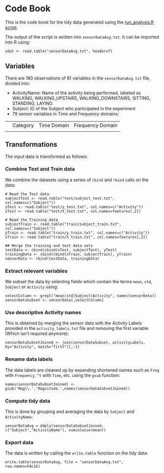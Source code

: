 # Code Book
This is the code book for the tidy data generated using the [run_analysis.R script](https://github.com/SriramKeerthi/gettingcleaning/blob/master/run_analysis.R "Run Analysis R Script").

The output of the script is written into `sensorDataAvg.txt`. It can be imported into R using:
```
sdat <- read.table("sensorDataAvg.txt", header=T)
```

## Variables
There are 180 observations of 81 variables in the `sensorDataAvg.txt` file, divided into:
- ActivityName: Name of the activity being performed, labeled as WALKING, WALKING_UPSTAIRS, WALKING_DOWNSTAIRS, SITTING, STANDING, LAYING
- Subject: ID of the Subject who participated in the experiment
- 79 sensor variables in Time and Frequency domains:
<table>
  <th>
    <td>Category</td><td>Time Domain</td><td>Frequency Domain</td>
  </th>
  <tr>
    <td></td><td></td><td></td>
  </tr>
</table>

## Transformations
The input data is transformed as follows:

### Combine Test and Train data
We combine the datasets using a series of `cbind` and `rbind` calls on the data:
```
# Read the Test data
subjectTest <- read.table("test/subject_test.txt", col.names=c("Subject"))
yTest <- read.table("test/y_test.txt", col.names=c("Activity"))
xTest <- read.table("test/X_test.txt", col.names=features[,2])

# Read the Training data
subjectTrain <- read.table("train/subject_train.txt", col.names=c("Subject"))
yTrain <- read.table("train/y_train.txt", col.names=c("Activity"))
xTrain <- read.table("train/X_train.txt", col.names=features[,2])

## Merge the training and test data sets
testData <- cbind(cbind(xTest, subjectTest), yTest)
trainingData <- cbind(cbind(xTrain, subjectTrain), yTrain)
sensorData <- rbind(testData, trainingData)
```

### Extract relevant variables
We subset the data by selecting fields which contain the terms `mean`, `std`, `Subject` or `Activity` using:
```
selectColumn <- grepl("mean|std|Subject|Activity", names(sensorData))
sensorDataSubset <- sensorData[,selectColumn]
```

### Use descriptive Activity names
This is obtained by merging the sensor data with the Activity Labels provided in the `activity_labels.txt` file and removing the first variable (Which isn't required anymore):
```
sensorDataSubsetJoined <- join(sensorDataSubset, activityLabels, by="Activity", match="first")[,-1]
```

### Rename data labels
The data labels are cleaned up by expanding shortened names such as `Freq` with `Frequency`, `^t` with `Time`, etc. using the `gsub` function:
```
names(sensorDataSubsetJoined) <- gsub('Mag\\.','Magnitude.',names(sensorDataSubsetJoined))
```

### Compute tidy data
This is done by grouping and averaging the data by `Subject` and `ActivityName`:
```
sensorDataAvg = ddply(sensorDataSubsetJoined, c("Subject","ActivityName"), numcolwise(mean))
```

### Export data
The data is written by calling the `write.table` function on the tidy data:
```
write.table(sensorDataAvg, file = "sensorDataAvg.txt", row.names=FALSE)
```

